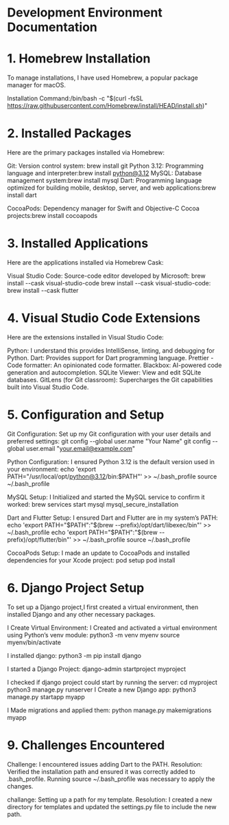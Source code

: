# Development Environment Documentation

# 1. Homebrew Installation
To manage installations, I have used Homebrew, a popular package manager for macOS.

Installation Command:/bin/bash -c "$(curl -fsSL https://raw.githubusercontent.com/Homebrew/install/HEAD/install.sh)"

# 2. Installed Packages
Here are the primary packages installed via Homebrew:

Git: Version control system: brew install git
Python 3.12: Programming language and interpreter:brew install python@3.12
MySQL: Database management system:brew install mysql
Dart: Programming language optimized for building mobile, desktop, server, and web applications:brew install dart

CocoaPods: Dependency manager for Swift and Objective-C Cocoa projects:brew install cocoapods


# 3. Installed Applications
Here are the applications installed via Homebrew Cask:

Visual Studio Code: Source-code editor developed by Microsoft: brew install --cask visual-studio-code
brew install --cask visual-studio-code: brew install --cask flutter


# 4. Visual Studio Code Extensions
Here are the extensions installed in Visual Studio Code:

Python: I understand this provides IntelliSense, linting, and debugging for Python.
Dart: Provides support for Dart programming language.
Prettier - Code formatter: An opinionated code formatter.
Blackbox: AI-powered code generation and autocompletion.
SQLite Viewer: View and edit SQLite databases.
GitLens (for Git classroom): Supercharges the Git capabilities built into Visual Studio Code.


# 5. Configuration and Setup
Git Configuration:
Set up my Git configuration with your user details and preferred settings:
git config --global user.name "Your Name"
git config --global user.email "your.email@example.com"

Python Configuration:
I ensured Python 3.12 is the default version used in your environment: 
echo 'export PATH="/usr/local/opt/python@3.12/bin:$PATH"' >> ~/.bash_profile
source ~/.bash_profile

MySQL Setup:
I Initialized and started the MySQL service to confirm it worked:
brew services start mysql
mysql_secure_installation

Dart and Flutter Setup:
I ensured Dart and Flutter are in my system’s PATH:
echo 'export PATH="$PATH":"$(brew --prefix)/opt/dart/libexec/bin"' >> ~/.bash_profile
echo 'export PATH="$PATH":"$(brew --prefix)/opt/flutter/bin"' >> ~/.bash_profile
source ~/.bash_profile

CocoaPods Setup:
I made an update to CocoaPods and installed dependencies for your Xcode project:
pod setup
pod install


# 6. Django Project Setup
To set up a Django project,I first created a virtual environment, then installed Django and any other necessary packages.

I Create Virtual Environment:
I Created and activated a virtual environment using Python’s venv module:
python3 -m venv myenv
source myenv/bin/activate

I installed django: python3 -m pip install django

I started a Django Project: django-admin startproject myproject

I checked if django project could start by running the server:
cd myproject
python3 manage.py runserver
I Create a new Django app: python3 manage.py startapp myapp

I Made migrations and applied them: python manage.py makemigrations myapp

# 9. Challenges Encountered
Challenge: I encountered issues adding Dart to the PATH.
Resolution: Verified the installation path and ensured it was correctly added to .bash_profile. Running source ~/.bash_profile was necessary to apply the changes.


challange: Setting up a path for my template.
Resolution: I created a new directory for templates and updated the settings.py file to include the new path.







